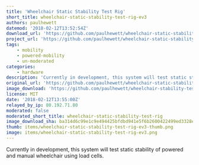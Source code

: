 ```yaml
---
title: 'Wheelchair Static Stability Test Rig'
short_title: wheelchair-static-stability-test-rig-ev3
authors: paulhewett
datemod: '2018-02-12T13:52:54Z'
download_url: 'https://github.com/paulhewett/wheelchair-static-stability-test-rig/releases'
project_url: 'https://github.com/paulhewett/wheelchair-static-stability-test-rig'
tags:
    - mobility
    - powered-mobility
    - un-moderated
categories:
    - hardware
description: 'Currently in development, this system will test static stability of powered and manual wheelchair using load cells.'
original_url: 'https://github.com/paulhewett/wheelchair-static-stability-test-rig'
image_download: 'https://github.com/paulhewett/wheelchair-stability-test-rig/raw/master/Wheelchair%20Static%20Stability%20Test%20Rig.jpg?raw=true'
license: MIT
date: '2018-02-12T13:55:00Z'
relayed_by_ip: 80.192.71.80
moderated: false
moderated_short_title: wheelchair-static-stability-test-rig
image_download_sha: ba314d6c99e1c9e494425bfdbd941e5f6b2600422499ed3328e7c63fa56eb433
thumb: items/wheelchair-static-stability-test-rig-ev3-thumb.png
image: items/wheelchair-static-stability-test-rig-ev3.png
---
```

Currently in development, this system will test static stability of powered and manual wheelchair using load cells.